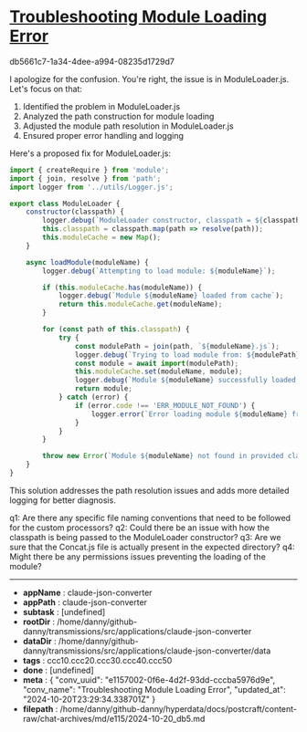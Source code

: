 # [Troubleshooting Module Loading Error](https://claude.ai/chat/e1157002-0f6e-4d2f-93dd-cccba5976d9e)

db5661c7-1a34-4dee-a994-08235d1729d7

 I apologize for the confusion. You're right, the issue is in ModuleLoader.js. Let's focus on that:

1. Identified the problem in ModuleLoader.js
2. Analyzed the path construction for module loading
3. Adjusted the module path resolution in ModuleLoader.js
4. Ensured proper error handling and logging

Here's a proposed fix for ModuleLoader.js:

```javascript
import { createRequire } from 'module';
import { join, resolve } from 'path';
import logger from '../utils/Logger.js';

export class ModuleLoader {
    constructor(classpath) {
        logger.debug(`ModuleLoader constructor, classpath = ${classpath}`);
        this.classpath = classpath.map(path => resolve(path));
        this.moduleCache = new Map();
    }

    async loadModule(moduleName) {
        logger.debug(`Attempting to load module: ${moduleName}`);

        if (this.moduleCache.has(moduleName)) {
            logger.debug(`Module ${moduleName} loaded from cache`);
            return this.moduleCache.get(moduleName);
        }

        for (const path of this.classpath) {
            try {
                const modulePath = join(path, `${moduleName}.js`);
                logger.debug(`Trying to load module from: ${modulePath}`);
                const module = await import(modulePath);
                this.moduleCache.set(moduleName, module);
                logger.debug(`Module ${moduleName} successfully loaded from ${modulePath}`);
                return module;
            } catch (error) {
                if (error.code !== 'ERR_MODULE_NOT_FOUND') {
                    logger.error(`Error loading module ${moduleName} from ${path}:`, error);
                }
            }
        }

        throw new Error(`Module ${moduleName} not found in provided classpath`);
    }
}
```

This solution addresses the path resolution issues and adds more detailed logging for better diagnosis.

q1: Are there any specific file naming conventions that need to be followed for the custom processors?
q2: Could there be an issue with how the classpath is being passed to the ModuleLoader constructor?
q3: Are we sure that the Concat.js file is actually present in the expected directory?
q4: Might there be any permissions issues preventing the loading of the module?

---

* **appName** : claude-json-converter
* **appPath** : claude-json-converter
* **subtask** : [undefined]
* **rootDir** : /home/danny/github-danny/transmissions/src/applications/claude-json-converter
* **dataDir** : /home/danny/github-danny/transmissions/src/applications/claude-json-converter/data
* **tags** : ccc10.ccc20.ccc30.ccc40.ccc50
* **done** : [undefined]
* **meta** : {
  "conv_uuid": "e1157002-0f6e-4d2f-93dd-cccba5976d9e",
  "conv_name": "Troubleshooting Module Loading Error",
  "updated_at": "2024-10-20T23:29:34.338701Z"
}
* **filepath** : /home/danny/github-danny/hyperdata/docs/postcraft/content-raw/chat-archives/md/e115/2024-10-20_db5.md